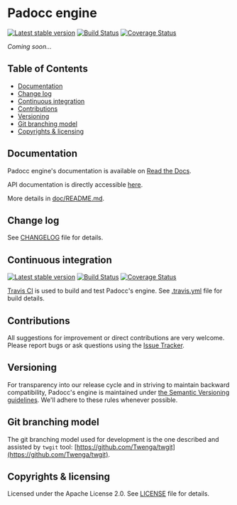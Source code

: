 # Padocc engine

[![Latest stable version](http://img.shields.io/packagist/v/Hi-Media/Padocc-engine.svg?style=flat "Latest stable version")](https://packagist.org/packages/Hi-Media/Padocc-engine)
[![Build Status](http://img.shields.io/travis/Hi-Media/Padocc-engine/stable.svg?style=flat)](http://travis-ci.org/Hi-Media/Padocc-engine)
[![Coverage Status](http://img.shields.io/coveralls/Hi-Media/Padocc-engine/stable.svg?style=flat)](https://coveralls.io/r/Hi-Media/Padocc-engine)

*Coming soon…*

## Table of Contents

  * [Documentation](#documentation)
  * [Change log](#change-log)
  * [Continuous integration](#continuous-integration)
  * [Contributions](#contributions)
  * [Versioning](#versioning)
  * [Git branching model](#git-branching-model)
  * [Copyrights & licensing](#copyrights--licensing)

## Documentation
Padocc engine's documentation is available on [Read the Docs](http://padocc-engine.readthedocs.org/).

API documentation is directly accessible [here](http://padocc-engine.readthedocs.org/en/latest/_static/index.html).

More details in [doc/README.md](doc/README.md).

## Change log
See [CHANGELOG](CHANGELOG.md) file for details.

## Continuous integration

[![Latest stable version](http://img.shields.io/packagist/v/Hi-Media/Padocc-engine.svg?style=flat "Latest stable version")](https://packagist.org/packages/Hi-Media/Padocc-engine)
[![Build Status](http://img.shields.io/travis/Hi-Media/Padocc-engine/stable.svg?style=flat)](http://travis-ci.org/Hi-Media/Padocc-engine)
[![Coverage Status](http://img.shields.io/coveralls/Hi-Media/Padocc-engine/stable.svg?style=flat)](https://coveralls.io/r/Hi-Media/Padocc-engine)

[Travis CI](http://travis-ci.org/) is used to build and test Padocc's engine.
See [.travis.yml](.travis.yml) file for build details.

## Contributions
All suggestions for improvement or direct contributions are very welcome.
Please report bugs or ask questions using the [Issue Tracker](https://github.com/Hi-Media/Padocc-engine/issues).

## Versioning

For transparency into our release cycle and in striving to maintain backward compatibility,
Padocc's engine is maintained under [the Semantic Versioning guidelines](http://semver.org/).
We'll adhere to these rules whenever possible.

## Git branching model
The git branching model used for development is the one described and assisted by `twgit` tool: [https://github.com/Twenga/twgit](https://github.com/Twenga/twgit).

## Copyrights & licensing
Licensed under the Apache License 2.0.
See [LICENSE](LICENSE) file for details.
